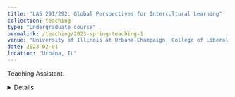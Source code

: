 ```yaml
---
title: "LAS 291/292: Global Perspectives for Intercultural Learning"
collection: teaching
type: "Undergraduate course"
permalink: /teaching/2023-spring-teaching-1
venue: "University of Illinois at Urbana-Champaign, College of Liberal Arts and Sciences"
date: 2023-02-01
location: "Urbana, IL"
---
```

Teaching Assistant.
<details>
Prepares students who are going abroad for a semester or academic year for their transition through a) examining expectations, b) focusing on the purpose and value of the abroad experience, c) preparing students culturally and logistically, d) addressing issues of culture shock, e) helping students with articulating their experience for future personal and professional goals, f) enhancing intercultural communication and global understanding, and g) assisting with re-entry planning. May be repeated in separate terms.
</details>